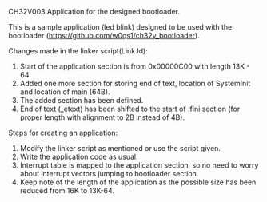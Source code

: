 CH32V003 Application for the designed bootloader.

This is a sample application (led blink) designed to be used with the bootloader (https://github.com/w0qs1/ch32v_bootloader).

Changes made in the linker script(Link.ld):
1. Start of the application section is from 0x00000C00 with length 13K - 64.
2. Added one more section for storing end of text, location of SystemInit and location of main (64B).
3. The added section has been defined.
4. End of text (_etext) has been shifted to the start of .fini section (for proper length with alignment to 2B instead of 4B).

Steps for creating an application:
1. Modify the linker script as mentioned or use the script given.
2. Write the application code as usual.
3. Interrupt table is mapped to the application section, so no need to worry about interrupt vectors jumping to bootloader section.
3. Keep note of the length of the application as the possible size has been reduced from 16K to 13K-64.